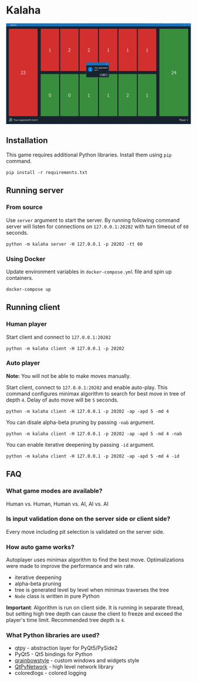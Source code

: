 # Kalaha

![Game window](images/image-1.jpg)

## Installation
This game requires additional Python libraries. Install them using `pip` command.
```
pip install -r requirements.txt
```

## Running server

### From source

Use `server` argument to start the server. By running following command 
server will listen for connections on `127.0.0.1:20202` with turn timeout of `60` seconds.
```shell
python -m kalaha server -H 127.0.0.1 -p 20202 -tt 60
```
### Using Docker
Update environment variables in `docker-compose.yml` file and spin up containers.
```shell
docker-compose up
```

## Running client

### Human player

Start client and connect to `127.0.0.1:20202`
```shell
python -m kalaha client -H 127.0.0.1 -p 20202
```

### Auto player
__Note:__ You will not be able to make moves manually.

Start client, connect to `127.0.0.1:20202` and enable auto-play.
This command configures minimax algorithm to search for best move in tree of depth `4`.
Delay of auto move will be `5` seconds.
```shell
python -m kalaha client -H 127.0.0.1 -p 20202 -ap -apd 5 -md 4
```
You can disale alpha-beta pruning by passing `-nab` argument.
```shell
python -m kalaha client -H 127.0.0.1 -p 20202 -ap -apd 5 -md 4 -nab
```
You can enable iterative deepening by passing `-id` argument.
```shell
python -m kalaha client -H 127.0.0.1 -p 20202 -ap -apd 5 -md 4 -id
```


## FAQ

### What game modes are available?
Human vs. Human, Human vs. AI, AI vs. AI

### Is input validation done on the server side or client side?
Every move including pit selection is validated on the server side.

### How auto game works?
Autoplayer uses minimax algorithm to find the best move. Optimalizations were made to improve the performance
and win rate.
- iterative deepening
- alpha-beta pruning
- tree is generated level by level when minimax traverses the tree
- `Node` class is written in pure Python

__Important__: Algorithm is run on client side. It is running in separate thread, 
but setting high tree depth can cause the client to freeze and exceed the player's time limit.
Recommended tree depth is `4`.

### What Python libraries are used?
- qtpy - abstraction layer for PyQt5/PySide2
- PyQt5 - Qt5 bindings for Python
- [qrainbowstyle](https://github.com/desty2k/QRainbowStyleSheet) - custom windows and widgets style
- [QtPyNetwork](https://github.com/desty2k/QtPyNetwork) - high level network library
- coloredlogs - colored logging
